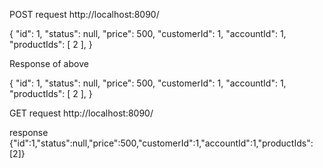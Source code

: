 POST request
http://localhost:8090/

{
"id": 1,
"status": null,
"price": 500,
"customerId": 1,
"accountId": 1,
"productIds": [
  2
],
}



Response of above 

{
"id": 1,
"status": null,
"price": 500,
"customerId": 1,
"accountId": 1,
"productIds": [
  2
],
}


GET request
http://localhost:8090/

response
{"id":1,"status":null,"price":500,"customerId":1,"accountId":1,"productIds":[2]}
